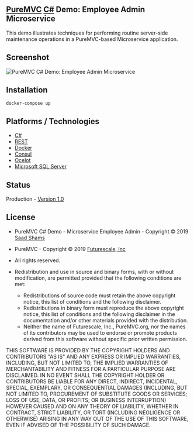 ## [PureMVC](http://puremvc.github.com/) [C#](https://github.com/PureMVC/puremvc-csharp-multicore-framework/wiki) Demo: Employee Admin Microservice
This demo illustrates techniques for performing routine server-side maintenance operations in a PureMVC-based Microservice application.

## Screenshot
![PureMVC C# Demo: Employee Admin Microservice](http://puremvc.org/pages/images/screenshots/PureMVC-Shot-CSharp-REST-EmployeeAdmin.jpg) 

## Installation

```
docker-compose up
```

## Platforms / Technologies
* [C#](https://en.wikipedia.org/wiki/C_Sharp_(programming_language))
* [REST](https://en.wikipedia.org/wiki/Representational_state_transfer)
* [Docker](https://en.wikipedia.org/wiki/Docker_(software))
* [Consul](https://en.wikipedia.org/wiki/Consul_(software))
* [Ocelot](https://threemammals.com/ocelot)
* [Microsoft SQL Server](https://en.wikipedia.org/wiki/Microsoft_SQL_Server)

## Status
Production - [Version 1.0]()

## License
* PureMVC C# Demo - Microservice Employee Admin - Copyright © 2019 [Saad Shams](https://www.linkedin.com/in/muizz)
* PureMVC - Copyright © 2019 [Futurescale, Inc](http://futurescale.com) 
* All rights reserved.

* Redistribution and use in source and binary forms, with or without modification, are permitted provided that the following conditions are met:

  * Redistributions of source code must retain the above copyright notice, this list of conditions and the following disclaimer.
  * Redistributions in binary form must reproduce the above copyright notice, this list of conditions and the following disclaimer in the documentation and/or other materials provided with the distribution.
  * Neither the name of Futurescale, Inc., PureMVC.org, nor the names of its contributors may be used to endorse or promote products derived from this software without specific prior written permission.

THIS SOFTWARE IS PROVIDED BY THE COPYRIGHT HOLDERS AND CONTRIBUTORS "AS IS" AND ANY EXPRESS OR IMPLIED WARRANTIES, INCLUDING, BUT NOT LIMITED TO, THE IMPLIED WARRANTIES OF MERCHANTABILITY AND FITNESS FOR A PARTICULAR PURPOSE ARE DISCLAIMED. IN NO EVENT SHALL THE COPYRIGHT HOLDER OR CONTRIBUTORS BE LIABLE FOR ANY DIRECT, INDIRECT, INCIDENTAL, SPECIAL, EXEMPLARY, OR CONSEQUENTIAL DAMAGES (INCLUDING, BUT NOT LIMITED TO, PROCUREMENT OF SUBSTITUTE GOODS OR SERVICES; LOSS OF USE, DATA, OR PROFITS; OR BUSINESS INTERRUPTION) HOWEVER CAUSED AND ON ANY THEORY OF LIABILITY, WHETHER IN CONTRACT, STRICT LIABILITY, OR TORT (INCLUDING NEGLIGENCE OR OTHERWISE) ARISING IN ANY WAY OUT OF THE USE OF THIS SOFTWARE, EVEN IF ADVISED OF THE POSSIBILITY OF SUCH DAMAGE.